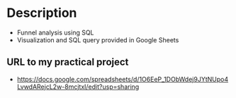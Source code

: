 # Description
- Funnel analysis using SQL
- Visualization and SQL query provided in Google Sheets

## URL to my practical project
- https://docs.google.com/spreadsheets/d/1O6EeP_1DObWdej9JYtNUpo4LvwdARejcL2w-8mcjtxI/edit?usp=sharing